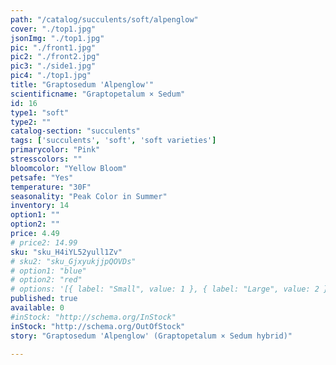 ```yaml
---
path: "/catalog/succulents/soft/alpenglow"
cover: "./top1.jpg"
jsonImg: "./top1.jpg"
pic: "./front1.jpg"
pic2: "./front2.jpg"
pic3: "./side1.jpg"
pic4: "./top1.jpg"
title: "Graptosedum 'Alpenglow'"
scientificname: "Graptopetalum × Sedum"
id: 16 
type1: "soft"
type2: ""
catalog-section: "succulents"
tags: ['succulents', 'soft', 'soft varieties']
primarycolor: "Pink"
stresscolors: ""
bloomcolor: "Yellow Bloom"
petsafe: "Yes"
temperature: "30F"
seasonality: "Peak Color in Summer"
inventory: 14
option1: ""
option2: ""
price: 4.49
# price2: 14.99
sku: "sku_H4iYL52yull1Zv"
# sku2: "sku_GjxyukjjpQOVDs"
# option1: "blue"
# option2: "red"
# options: '[{ label: "Small", value: 1 }, { label: "Large", value: 2 }]'
published: true
available: 0
#inStock: "http://schema.org/InStock"
inStock: "http://schema.org/OutOfStock"
story: "Graptosedum 'Alpenglow' (Graptopetalum × Sedum hybrid)"

---
```

